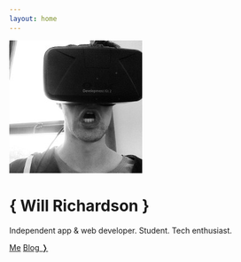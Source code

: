 ```yaml
---
layout: home
---
```


<img src="/images/me.jpg" class="me-image"/>

<h1>
  <span class="arrow">{</span>&nbsp;Will Richardson&nbsp;<span class="arrow">}</span>
</h1>

<p id="me-description">
  Independent app &amp; web developer. Student. Tech enthusiast.
</p>

<a class="btn btn-primary btn-sm" href="/me">Me</a>
<a class="btn btn-primary btn-sm" href="/blog">Blog &#10093;</a>
